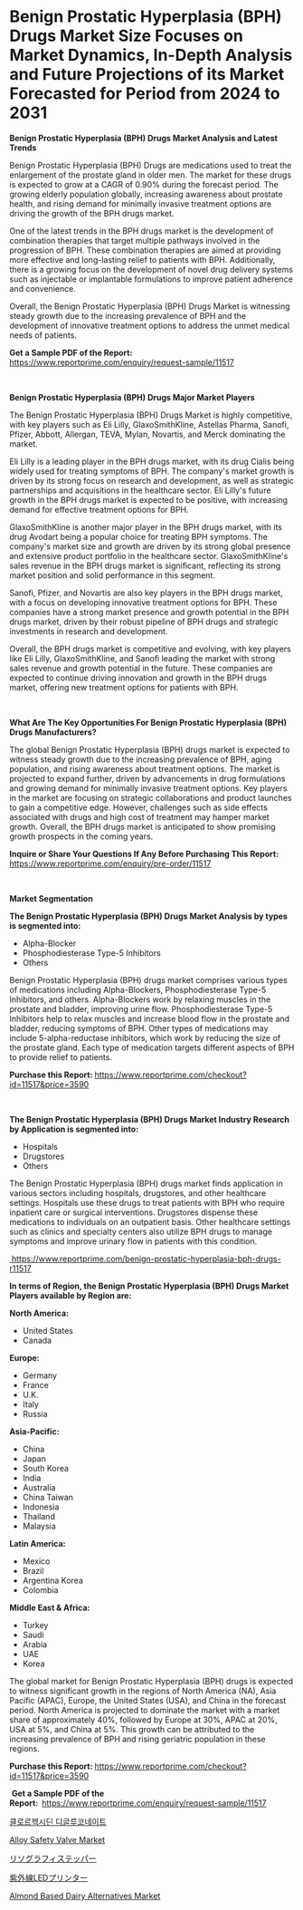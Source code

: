 <p><h1>Benign Prostatic Hyperplasia (BPH) Drugs Market Size Focuses on Market Dynamics, In-Depth Analysis and Future Projections of its Market Forecasted for Period from 2024 to 2031</h1></p><p><strong>Benign Prostatic Hyperplasia (BPH) Drugs Market Analysis and Latest Trends</strong></p>
<p><p>Benign Prostatic Hyperplasia (BPH) Drugs are medications used to treat the enlargement of the prostate gland in older men. The market for these drugs is expected to grow at a CAGR of 0.90% during the forecast period. The growing elderly population globally, increasing awareness about prostate health, and rising demand for minimally invasive treatment options are driving the growth of the BPH drugs market.</p><p>One of the latest trends in the BPH drugs market is the development of combination therapies that target multiple pathways involved in the progression of BPH. These combination therapies are aimed at providing more effective and long-lasting relief to patients with BPH. Additionally, there is a growing focus on the development of novel drug delivery systems such as injectable or implantable formulations to improve patient adherence and convenience.</p><p>Overall, the Benign Prostatic Hyperplasia (BPH) Drugs Market is witnessing steady growth due to the increasing prevalence of BPH and the development of innovative treatment options to address the unmet medical needs of patients.</p></p>
<p><strong>Get a Sample PDF of the Report:&nbsp;</strong> <a href="https://www.reportprime.com/enquiry/request-sample/11517">https://www.reportprime.com/enquiry/request-sample/11517</a></p>
<p>&nbsp;</p>
<p><strong>Benign Prostatic Hyperplasia (BPH) Drugs Major Market Players</strong></p>
<p><p>The Benign Prostatic Hyperplasia (BPH) Drugs Market is highly competitive, with key players such as Eli Lilly, GlaxoSmithKline, Astellas Pharma, Sanofi, Pfizer, Abbott, Allergan, TEVA, Mylan, Novartis, and Merck dominating the market. </p><p>Eli Lilly is a leading player in the BPH drugs market, with its drug Cialis being widely used for treating symptoms of BPH. The company's market growth is driven by its strong focus on research and development, as well as strategic partnerships and acquisitions in the healthcare sector. Eli Lilly's future growth in the BPH drugs market is expected to be positive, with increasing demand for effective treatment options for BPH.</p><p>GlaxoSmithKline is another major player in the BPH drugs market, with its drug Avodart being a popular choice for treating BPH symptoms. The company's market size and growth are driven by its strong global presence and extensive product portfolio in the healthcare sector. GlaxoSmithKline's sales revenue in the BPH drugs market is significant, reflecting its strong market position and solid performance in this segment.</p><p>Sanofi, Pfizer, and Novartis are also key players in the BPH drugs market, with a focus on developing innovative treatment options for BPH. These companies have a strong market presence and growth potential in the BPH drugs market, driven by their robust pipeline of BPH drugs and strategic investments in research and development.</p><p>Overall, the BPH drugs market is competitive and evolving, with key players like Eli Lilly, GlaxoSmithKline, and Sanofi leading the market with strong sales revenue and growth potential in the future. These companies are expected to continue driving innovation and growth in the BPH drugs market, offering new treatment options for patients with BPH.</p></p>
<p>&nbsp;</p>
<p><strong>What Are The Key Opportunities For Benign Prostatic Hyperplasia (BPH) Drugs Manufacturers?</strong></p>
<p><p>The global Benign Prostatic Hyperplasia (BPH) drugs market is expected to witness steady growth due to the increasing prevalence of BPH, aging population, and rising awareness about treatment options. The market is projected to expand further, driven by advancements in drug formulations and growing demand for minimally invasive treatment options. Key players in the market are focusing on strategic collaborations and product launches to gain a competitive edge. However, challenges such as side effects associated with drugs and high cost of treatment may hamper market growth. Overall, the BPH drugs market is anticipated to show promising growth prospects in the coming years.</p></p>
<p><strong>Inquire or Share Your Questions If Any Before Purchasing This Report:</strong> <a href="https://www.reportprime.com/enquiry/pre-order/11517">https://www.reportprime.com/enquiry/pre-order/11517</a></p>
<p>&nbsp;</p>
<p><strong>Market Segmentation</strong></p>
<p><strong>The Benign Prostatic Hyperplasia (BPH) Drugs Market Analysis by types is segmented into:</strong></p>
<p><ul><li>Alpha-Blocker</li><li>Phosphodiesterase Type-5 Inhibitors</li><li>Others</li></ul></p>
<p><p>Benign Prostatic Hyperplasia (BPH) drugs market comprises various types of medications including Alpha-Blockers, Phosphodiesterase Type-5 Inhibitors, and others. Alpha-Blockers work by relaxing muscles in the prostate and bladder, improving urine flow. Phosphodiesterase Type-5 Inhibitors help to relax muscles and increase blood flow in the prostate and bladder, reducing symptoms of BPH. Other types of medications may include 5-alpha-reductase inhibitors, which work by reducing the size of the prostate gland. Each type of medication targets different aspects of BPH to provide relief to patients.</p></p>
<p><strong>Purchase this Report:&nbsp;</strong><a href="https://www.reportprime.com/checkout?id=11517&price=3590">https://www.reportprime.com/checkout?id=11517&price=3590</a></p>
<p>&nbsp;</p>
<p><strong>The Benign Prostatic Hyperplasia (BPH) Drugs Market Industry Research by Application is segmented into:</strong></p>
<p><ul><li>Hospitals</li><li>Drugstores</li><li>Others</li></ul></p>
<p><p>The Benign Prostatic Hyperplasia (BPH) drugs market finds application in various sectors including hospitals, drugstores, and other healthcare settings. Hospitals use these drugs to treat patients with BPH who require inpatient care or surgical interventions. Drugstores dispense these medications to individuals on an outpatient basis. Other healthcare settings such as clinics and specialty centers also utilize BPH drugs to manage symptoms and improve urinary flow in patients with this condition.</p></p>
<p><a href="https://www.reportprime.com/benign-prostatic-hyperplasia-bph-drugs-r11517">&nbsp;https://www.reportprime.com/benign-prostatic-hyperplasia-bph-drugs-r11517</a></p>
<p><strong>In terms of Region, the Benign Prostatic Hyperplasia (BPH) Drugs Market Players available by Region are:</strong></p>
<p>
    <p> <strong> North America: </strong>
        <ul>
            <li>United States</li>
            <li>Canada</li>
        </ul>
        </p> 
    <p> <strong> Europe: </strong>
        <ul>
            <li>Germany</li>
            <li>France</li>
            <li>U.K.</li>
            <li>Italy</li>
            <li>Russia</li>
        </ul>
        </p> 
    <p> <strong> Asia-Pacific: </strong>
        <ul>
            <li>China</li>
            <li>Japan</li>
            <li>South Korea</li>
            <li>India</li>
            <li>Australia</li>
            <li>China Taiwan</li>
            <li>Indonesia</li>
            <li>Thailand</li>
            <li>Malaysia</li>
        </ul>
        </p> 
    <p> <strong> Latin America: </strong>
        <ul>
            <li>Mexico</li>
            <li>Brazil</li>
            <li>Argentina Korea</li>
            <li>Colombia</li>
        </ul>
        </p> 
    <p> <strong> Middle East & Africa: </strong>
        <ul>
            <li>Turkey</li>
            <li>Saudi</li>
            <li>Arabia</li>
            <li>UAE</li>
            <li>Korea</li>
        </ul>
    </p>
    </p>
<p><p>The global market for Benign Prostatic Hyperplasia (BPH) drugs is expected to witness significant growth in the regions of North America (NA), Asia Pacific (APAC), Europe, the United States (USA), and China in the forecast period. North America is projected to dominate the market with a market share of approximately 40%, followed by Europe at 30%, APAC at 20%, USA at 5%, and China at 5%. This growth can be attributed to the increasing prevalence of BPH and rising geriatric population in these regions.</p></p>
<p><strong>Purchase this Report: </strong><a href="https://www.reportprime.com/checkout?id=11517&price=3590">https://www.reportprime.com/checkout?id=11517&price=3590</a></p>
<p>&nbsp;<strong>Get a Sample PDF of the Report:&nbsp;&nbsp;</strong><a href="https://www.reportprime.com/enquiry/request-sample/11517">https://www.reportprime.com/enquiry/request-sample/11517</a></p>
<p><strong></strong></p>
<p><p><a href="https://medium.com/@cordiehyatt1/%ED%81%B4%EB%A1%9C%EB%A5%B4%ED%97%A5%EC%8B%9C%EB%94%98-%EB%94%94%EA%B8%80%EB%A3%A8%EC%BD%94%EB%84%A4%EC%9D%B4%ED%8A%B8-%EC%8B%9C%EC%9E%A5-%EC%A1%B0%EC%82%AC-%EB%B3%B4%EA%B3%A0%EC%84%9C-%EA%B7%B8-%EC%97%AD%EC%82%AC-%EB%B0%8F-2024%EB%85%84%EB%B6%80%ED%84%B0-2031%EB%85%84%EA%B9%8C%EC%A7%80%EC%9D%98-%EC%98%88%EC%B8%A1-b8b0685211bc">클로르헥시딘 디글루코네이트</a></p><p><a href="https://www.linkedin.com/pulse/alloy-safety-valve-market-size-growth-outlook-from-2024-2031-rkjqf?trackingId=xeDCM8WKJYuJWbFt3Tt%2FOw%3D%3D">Alloy Safety Valve Market</a></p><p><a href="https://medium.com/@nicholas.ellison0076890/%E3%83%AA%E3%82%BD%E3%82%B0%E3%83%A9%E3%83%95%E3%82%A3%E3%82%B9%E3%83%86%E3%83%83%E3%83%91%E3%83%BC%E3%82%BA%E5%B8%82%E5%A0%B4-%E6%88%90%E5%8A%9F%E3%81%99%E3%82%8B%E3%83%93%E3%82%B8%E3%83%8D%E3%82%B9%E6%88%A6%E7%95%A5%E3%81%AE%E9%8D%B52031%E5%B9%B4%E3%81%BE%E3%81%A7%E3%81%AE%E4%BA%88%E6%B8%AC-b54b6653b347">リソグラフィステッパー</a></p><p><a href="https://medium.com/@shawnsmihv6/uv-led%E3%83%97%E3%83%AA%E3%83%B3%E3%82%BF%E3%83%BC%E3%81%AE%E5%B8%82%E5%A0%B4%E8%A6%8F%E6%A8%A1-%E5%B8%82%E5%A0%B4%E5%B1%95%E6%9C%9B%E3%81%A8%E5%B8%82%E5%A0%B4%E4%BA%88%E6%B8%AC-2024%E5%B9%B4%E3%81%8B%E3%82%892031%E5%B9%B4%E3%81%BE%E3%81%A7-946862a7b78d">紫外線LEDプリンター</a></p><p><a href="https://www.linkedin.com/pulse/almond-based-dairy-alternatives-market-size-share-amp-trends-dhhzf?trackingId=499jfOqzu7XqgFJY9AgTrw%3D%3D">Almond Based Dairy Alternatives Market</a></p></p>